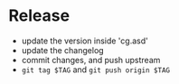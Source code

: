 # Release

- update the version inside 'cg.asd'
- update the changelog
- commit changes, and push upstream
- `git tag $TAG` and `git push origin $TAG`
